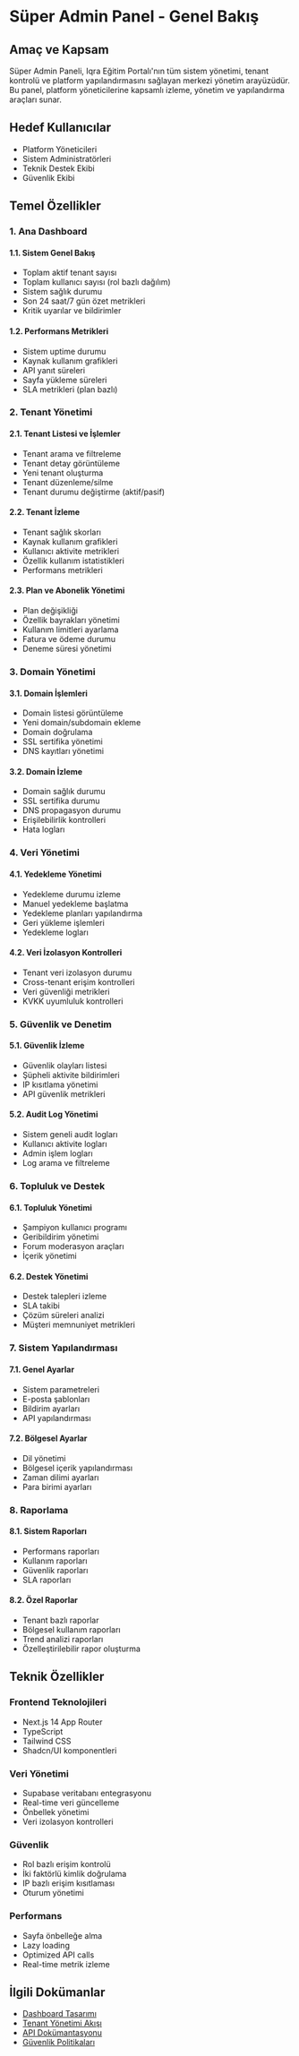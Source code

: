 # Süper Admin Panel - Genel Bakış

## Amaç ve Kapsam

Süper Admin Paneli, Iqra Eğitim Portalı'nın tüm sistem yönetimi, tenant kontrolü ve platform yapılandırmasını sağlayan merkezi yönetim arayüzüdür. Bu panel, platform yöneticilerine kapsamlı izleme, yönetim ve yapılandırma araçları sunar.

## Hedef Kullanıcılar

- Platform Yöneticileri
- Sistem Administratörleri
- Teknik Destek Ekibi
- Güvenlik Ekibi

## Temel Özellikler

### 1. Ana Dashboard

#### 1.1. Sistem Genel Bakış
- Toplam aktif tenant sayısı
- Toplam kullanıcı sayısı (rol bazlı dağılım)
- Sistem sağlık durumu
- Son 24 saat/7 gün özet metrikleri
- Kritik uyarılar ve bildirimler

#### 1.2. Performans Metrikleri
- Sistem uptime durumu
- Kaynak kullanım grafikleri
- API yanıt süreleri
- Sayfa yükleme süreleri
- SLA metrikleri (plan bazlı)

### 2. Tenant Yönetimi

#### 2.1. Tenant Listesi ve İşlemler
- Tenant arama ve filtreleme
- Tenant detay görüntüleme
- Yeni tenant oluşturma
- Tenant düzenleme/silme
- Tenant durumu değiştirme (aktif/pasif)

#### 2.2. Tenant İzleme
- Tenant sağlık skorları
- Kaynak kullanım grafikleri
- Kullanıcı aktivite metrikleri
- Özellik kullanım istatistikleri
- Performans metrikleri

#### 2.3. Plan ve Abonelik Yönetimi
- Plan değişikliği
- Özellik bayrakları yönetimi
- Kullanım limitleri ayarlama
- Fatura ve ödeme durumu
- Deneme süresi yönetimi

### 3. Domain Yönetimi

#### 3.1. Domain İşlemleri
- Domain listesi görüntüleme
- Yeni domain/subdomain ekleme
- Domain doğrulama
- SSL sertifika yönetimi
- DNS kayıtları yönetimi

#### 3.2. Domain İzleme
- Domain sağlık durumu
- SSL sertifika durumu
- DNS propagasyon durumu
- Erişilebilirlik kontrolleri
- Hata logları

### 4. Veri Yönetimi

#### 4.1. Yedekleme Yönetimi
- Yedekleme durumu izleme
- Manuel yedekleme başlatma
- Yedekleme planları yapılandırma
- Geri yükleme işlemleri
- Yedekleme logları

#### 4.2. Veri İzolasyon Kontrolleri
- Tenant veri izolasyon durumu
- Cross-tenant erişim kontrolleri
- Veri güvenliği metrikleri
- KVKK uyumluluk kontrolleri

### 5. Güvenlik ve Denetim

#### 5.1. Güvenlik İzleme
- Güvenlik olayları listesi
- Şüpheli aktivite bildirimleri
- IP kısıtlama yönetimi
- API güvenlik metrikleri

#### 5.2. Audit Log Yönetimi
- Sistem geneli audit logları
- Kullanıcı aktivite logları
- Admin işlem logları
- Log arama ve filtreleme

### 6. Topluluk ve Destek

#### 6.1. Topluluk Yönetimi
- Şampiyon kullanıcı programı
- Geribildirim yönetimi
- Forum moderasyon araçları
- İçerik yönetimi

#### 6.2. Destek Yönetimi
- Destek talepleri izleme
- SLA takibi
- Çözüm süreleri analizi
- Müşteri memnuniyet metrikleri

### 7. Sistem Yapılandırması

#### 7.1. Genel Ayarlar
- Sistem parametreleri
- E-posta şablonları
- Bildirim ayarları
- API yapılandırması

#### 7.2. Bölgesel Ayarlar
- Dil yönetimi
- Bölgesel içerik yapılandırması
- Zaman dilimi ayarları
- Para birimi ayarları

### 8. Raporlama

#### 8.1. Sistem Raporları
- Performans raporları
- Kullanım raporları
- Güvenlik raporları
- SLA raporları

#### 8.2. Özel Raporlar
- Tenant bazlı raporlar
- Bölgesel kullanım raporları
- Trend analizi raporları
- Özelleştirilebilir rapor oluşturma

## Teknik Özellikler

### Frontend Teknolojileri
- Next.js 14 App Router
- TypeScript
- Tailwind CSS
- Shadcn/UI komponentleri

### Veri Yönetimi
- Supabase veritabanı entegrasyonu
- Real-time veri güncelleme
- Önbellek yönetimi
- Veri izolasyon kontrolleri

### Güvenlik
- Rol bazlı erişim kontrolü
- İki faktörlü kimlik doğrulama
- IP bazlı erişim kısıtlaması
- Oturum yönetimi

### Performans
- Sayfa önbelleğe alma
- Lazy loading
- Optimized API calls
- Real-time metrik izleme

## İlgili Dokümanlar

- [Dashboard Tasarımı](../ui-ux/layouts/super-admin/dashboard.md)
- [Tenant Yönetimi Akışı](../ui-ux/user-flows/super-admin-flows.md)
- [API Dokümantasyonu](../api/super-admin-api.md)
- [Güvenlik Politikaları](../security/super-admin-security.md) 